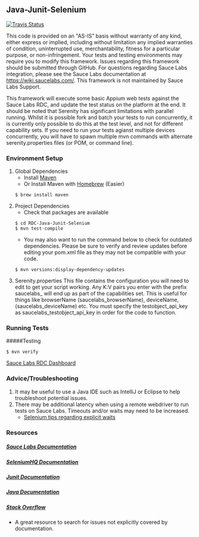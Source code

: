 ## Java-Junit-Selenium
[![Travis Status](https://travis-ci.org/saucelabs-sample-test-frameworks/Java-Junit-Selenium.svg?branch=master)](https://travis-ci.org/saucelabs-sample-test-frameworks/Java-Junit-Selenium)

This code is provided on an "AS-IS” basis without warranty of any kind, either express or implied, including without limitation any implied warranties of condition, uninterrupted use, merchantability, fitness for a particular purpose, or non-infringement. Your tests and testing environments may require you to modify this framework. Issues regarding this framework should be submitted through GitHub. For questions regarding Sauce Labs integration, please see the Sauce Labs documentation at https://wiki.saucelabs.com/. This framework is not maintained by Sauce Labs Support.

This framework will execute some basic Appium web tests against the Sauce Labs RDC, and update the test status on the platform at the end. It should be noted that Serenity has significant limitations with parallel running. Whilst it is possible fork and batch your tests to run concurrently, it is currently only possible to do this at the test level, and not for different capability sets. If you need to run your tests agianst multiple devices concurrently, you will have to spawn multiple mvn commands with alternate serenity.properties files (or POM, or command line).

### Environment Setup

1. Global Dependencies
    * Install [Maven](https://maven.apache.org/install.html)
    * Or Install Maven with [Homebrew](http://brew.sh/) (Easier)
    ```
    $ brew install maven
    ```
2. Project Dependencies
    * Check that packages are available
    ```
    $ cd RDC-Java-Junit-Selenium
    $ mvn test-compile
    ```
    * You may also want to run the command below to check for outdated dependencies. Please be sure to verify and review updates before editing your pom.xml file as they may not be compatible with your code.
    ```
    $ mvn versions:display-dependency-updates
    ```
3. Serenity.properties
   This file contains the configuration you will need to edit to get your script working. Any K:V pairs you enter with the prefix saucelabs_ will end up as part of the capabilities set. This is useful for things like browserName (saucelabs_browserName), deviceName, (saucelabs_deviceName) etc. You must specify the testobject_api_key as saucelabs_testobject_api_key in order for the code to function.
   
   
### Running Tests

#####Testing
```
$ mvn verify
```
[Sauce Labs RDC Dashboard](https://app.testobject.com)

### Advice/Troubleshooting
1. It may be useful to use a Java IDE such as IntelliJ or Eclipse to help troubleshoot potential issues. 
2. There may be additional latency when using a remote webdriver to run tests on Sauce Labs. Timeouts and/or waits may need to be increased.
    * [Selenium tips regarding explicit waits](https://wiki.saucelabs.com/display/DOCS/Best+Practice%3A+Use+Explicit+Waits)

### Resources
##### [Sauce Labs Documentation](https://wiki.saucelabs.com/)

##### [SeleniumHQ Documentation](http://www.seleniumhq.org/docs/)

##### [Junit Documentation](http://junit.org/javadoc/latest/index.html)

##### [Java Documentation](https://docs.oracle.com/javase/7/docs/api/)

##### [Stack Overflow](http://stackoverflow.com/)
* A great resource to search for issues not explicitly covered by documentation.

